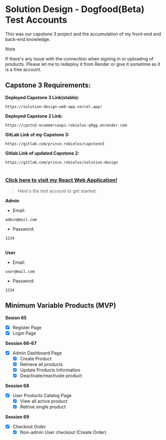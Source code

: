 # Solution Design - Dogfood(Beta) Test Accounts

This was our capstone 3 project and the accumulation of my front-end and back-end knowledge.

> [!NOTE] 
> If there's any issue with the connection when signing in or uploading of products. Please let me to redeploy it from Render or give it sometime as it is a free account.


## Capstone 3 Requirements:
**Deployed Capstone 3 Link(stable):**
```
https://solution-design-web-app.vercel.app/
```
**Deployed Capstone 2 Link:**
```
https://cpstn2-ecommerceapi-robielos-q9gg.onrender.com
```
**GitLab Link of my Capstone 3:**
```
https://gitlab.com/prince.robielos/capstone3
```
**Gitlab Link of updated Capstone 2:**
```
https://gitlab.com/prince.robielos/solution-design
```

#



### [Click here to visit my React Web Application!](https://solution-design-web-app.vercel.app/)

> Here's the test account to get started:

**Admin**
- Email:
```
admin@mail.com
```
- Password:
```
1234
```

##

**User**
- Email:
```
user@mail.com
```
- Password:
```
1234
```

## Minimum Variable Products (MVP)
**Sesion 65**
- [x] Register Page
- [x] Login Page

**Session 66-67**
- [x] Admin Dashboard Page
	- [x] Create Product
	- [x] Retrieve all products
	- [x] Update Products Information
	- [x] Deactivate/reactivate product

**Session 68**
- [x] User Products Catalog Page
	- [x] View all active product
	- [x] Retrive single product

**Session 69**
- [x] Checkout Order
	- [x] Non-admin User checkout (Create Order)
